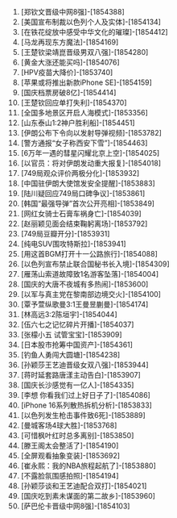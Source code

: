 
1. [郑钦文晋级中网8强]-[1854388]
1. [美国宣布制裁以色列个人及实体]-[1854134]
1. [在铁花绽放中感受中华文化的璀璨]-[1854412]
1. [马龙再现东方魔法]-[1854169]
1. [王楚钦梁靖崑晋级男双八强]-[1854280]
1. [黄金大涨还能买吗]-[1854076]
1. [HPV疫苗大降价]-[1853740]
1. [苹果或将推出新款iPhone SE]-[1854159]
1. [国庆档票房破8亿]-[1854414]
1. [王楚钦回应单打失利]-[1854370]
1. [全国多地景区开启人海模式]-[1853356]
1. [山东泰山1:2神户胜利船]-[1854451]
1. [伊朗公布下令向以发射导弹视频]-[1853782]
1. [警方通报“女子称西安下雪”]-[1854463]
1. [6万年一遇的彗星闪耀北京上空]-[1854025]
1. [以官员：将对伊朗发动重大报复]-[1854018]
1. [749局观众评价两极分化]-[1853932]
1. [中国驻伊朗大使馆发安全提醒]-[1853883]
1. [陆川疑回应749局口碑争议]-[1853861]
1. [韩国“最强导弹”首次公开亮相]-[1853849]
1. [网红女骑士石膏车祸身亡]-[1854039]
1. [赵丽颖见面会结束鞠躬离场]-[1853792]
1. [749局豆瓣开分]-[1853931]
1. [纯电SUV围攻特斯拉]-[1853941]
1. [用这首BGM打开十一公路旅行]-[1854088]
1. [以色列宣布禁止联合国秘书长入境]-[1854309]
1. [雁荡山索道故障致1名游客坠落]-[1854004]
1. [国庆的大唐不夜城有多热闹]-[1853600]
1. [以军与真主党在黎南部边境交火]-[1854100]
1. [覃予萱纵歌曼3:1王曼昱蒯曼]-[1854174]
1. [林高远3:2陈垣宇]-[1854044]
1. [伍六七之记忆碎片开播]-[1854037]
1. [张檬小五 试管宝宝]-[1853909]
1. [日本股市抢筹中国资产]-[1854361]
1. [钓鱼人勇闯大圆塘]-[1854238]
1. [孙颖莎王艺迪晋级女双八强]-[1853944]
1. [蒋时延套路唐漾主动告白]-[1853907]
1. [国庆长沙感觉有一亿人]-[1854335]
1. [李想 你看我们过上好日子了]-[1854086]
1. [iPhone 16系列散热拆机分析]-[1853833]
1. [以色列发生枪击事件致6死]-[1853889]
1. [曼城客场4球大胜]-[1853768]
1. [可惜枫叶红时总多离别]-[1853850]
1. [滕王阁太会整活了]-[1854190]
1. [全屏观看抽象变装]-[1853692]
1. [崔永熙：我的NBA旅程起航了]-[1853880]
1. [不露脸氛围感拍照]-[1854194]
1. [孙颖莎谈和王艺迪配合双打]-[1854021]
1. [国庆吃到素未谋面的第二故乡]-[1853960]
1. [萨巴伦卡晋级中网8强]-[1854103]